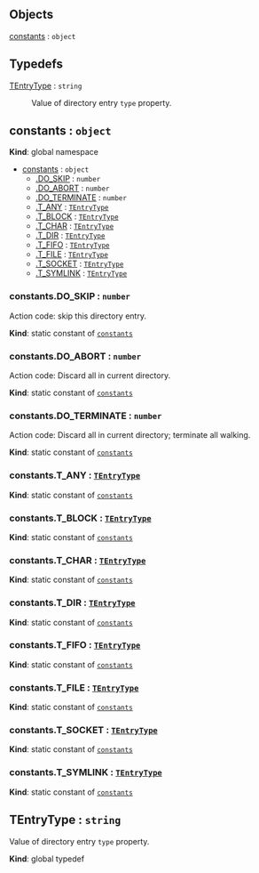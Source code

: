 ## Objects

<dl>
<dt><a href="#constants">constants</a> : <code>object</code></dt>
<dd></dd>
</dl>

## Typedefs

<dl>
<dt><a href="#TEntryType">TEntryType</a> : <code>string</code></dt>
<dd><p>Value of directory entry <code>type</code> property.</p>
</dd>
</dl>

<a name="constants"></a>

## constants : <code>object</code>
**Kind**: global namespace  

* [constants](#constants) : <code>object</code>
    * [.DO_SKIP](#constants.DO_SKIP) : <code>number</code>
    * [.DO_ABORT](#constants.DO_ABORT) : <code>number</code>
    * [.DO_TERMINATE](#constants.DO_TERMINATE) : <code>number</code>
    * [.T_ANY](#constants.T_ANY) : [<code>TEntryType</code>](#TEntryType)
    * [.T_BLOCK](#constants.T_BLOCK) : [<code>TEntryType</code>](#TEntryType)
    * [.T_CHAR](#constants.T_CHAR) : [<code>TEntryType</code>](#TEntryType)
    * [.T_DIR](#constants.T_DIR) : [<code>TEntryType</code>](#TEntryType)
    * [.T_FIFO](#constants.T_FIFO) : [<code>TEntryType</code>](#TEntryType)
    * [.T_FILE](#constants.T_FILE) : [<code>TEntryType</code>](#TEntryType)
    * [.T_SOCKET](#constants.T_SOCKET) : [<code>TEntryType</code>](#TEntryType)
    * [.T_SYMLINK](#constants.T_SYMLINK) : [<code>TEntryType</code>](#TEntryType)

<a name="constants.DO_SKIP"></a>

### constants.DO\_SKIP : <code>number</code>
Action code: skip this directory entry.

**Kind**: static constant of [<code>constants</code>](#constants)  
<a name="constants.DO_ABORT"></a>

### constants.DO\_ABORT : <code>number</code>
Action code: Discard all in current directory.

**Kind**: static constant of [<code>constants</code>](#constants)  
<a name="constants.DO_TERMINATE"></a>

### constants.DO\_TERMINATE : <code>number</code>
Action code: Discard all in current directory; terminate all walking.

**Kind**: static constant of [<code>constants</code>](#constants)  
<a name="constants.T_ANY"></a>

### constants.T\_ANY : [<code>TEntryType</code>](#TEntryType)
**Kind**: static constant of [<code>constants</code>](#constants)  
<a name="constants.T_BLOCK"></a>

### constants.T\_BLOCK : [<code>TEntryType</code>](#TEntryType)
**Kind**: static constant of [<code>constants</code>](#constants)  
<a name="constants.T_CHAR"></a>

### constants.T\_CHAR : [<code>TEntryType</code>](#TEntryType)
**Kind**: static constant of [<code>constants</code>](#constants)  
<a name="constants.T_DIR"></a>

### constants.T\_DIR : [<code>TEntryType</code>](#TEntryType)
**Kind**: static constant of [<code>constants</code>](#constants)  
<a name="constants.T_FIFO"></a>

### constants.T\_FIFO : [<code>TEntryType</code>](#TEntryType)
**Kind**: static constant of [<code>constants</code>](#constants)  
<a name="constants.T_FILE"></a>

### constants.T\_FILE : [<code>TEntryType</code>](#TEntryType)
**Kind**: static constant of [<code>constants</code>](#constants)  
<a name="constants.T_SOCKET"></a>

### constants.T\_SOCKET : [<code>TEntryType</code>](#TEntryType)
**Kind**: static constant of [<code>constants</code>](#constants)  
<a name="constants.T_SYMLINK"></a>

### constants.T\_SYMLINK : [<code>TEntryType</code>](#TEntryType)
**Kind**: static constant of [<code>constants</code>](#constants)  
<a name="TEntryType"></a>

## TEntryType : <code>string</code>
Value of directory entry `type` property.

**Kind**: global typedef  
